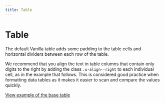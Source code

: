```yaml
---
title: Table
---
```


# Table

The default Vanilla table adds some padding to the table cells and horizontal 
dividers between each row of the table.

We recommend that you align the text in table columns that contain only digits 
to the right by adding the class ```.u-align--right``` to each individual cell, 
as in the example that follows. This is considered good practice when formatting
 data tables as it makes it easier to scan and compare the values quickly.

<a href="https://vanilla-framework.github.io/vanilla-framework/examples/base/table/"
    class="js-example">
    View example of the base table
</a>
